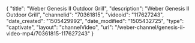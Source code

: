 {
    "title": "Weber Genesis II Outdoor Grill",
    "description": "Weber Genesis II Outdoor Grill",
    "channelid": "70361815",
    "videoid": "117627243",
    "date_created": "1505429992",
    "date_modified": "1505432725",
    "type": "captivate",
    "layout": "channelVideo",
    "url": "\/weber-channel\/genesis-ii-video-mp4\/70361815-117627243"
}